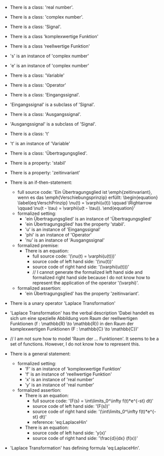 - There is a class: 'real number'.
- There is a class: 'complex number'.
- There is a class: 'Signal'.
- There is a class 'komplexwertige Funktion'
- There is a class 'reellwertige Funktion'

- 's' is an instance of 'complex number'
- 'e' is an instance of 'complex number'
- There is a class: 'Variable'
- There is a class: 'Operator'
- There is a class: 'Eingangssignal'.
- 'Eingangssignal' is a subclass of 'Signal'.
- There is a class: 'Ausgangssignal'.
- 'Ausgangssignal' is a subclass of 'Signal'.
- There is a class: 't'
- 't' is an instance of 'Variable'
- There is a class: 'Übertragungsglied'.
- There is a property: 'stabil'
- There is a property: 'zeitinvariant'

- There is an if-then-statement:
    - full source code: 'Ein Übertragungsglied ist \emph{zeitinvariant}, wenn es das \emph{Verschiebungsprinzip} erfüllt: \begin{equation} \label{eq:VerschPrinzip} \nu(t) = \varphi(u(t)) \qquad \Rightarrow \qquad \nu(t - \tau) = \varphi(u(t - \tau)). \end{equation}'
    - formalized setting:
        - 'ein Übertragungsglied' is an instance of 'Übertragungsglied'
        - 'ein Übertragungsglied' has the property 'stabil'.
        - 'u' is an instance of 'Eingangssignal'
        - 'phi' is an instance of 'Operator'
        - 'nu' is an instance of 'Ausgangssignal'
    - formalized premise:
        - There is an equation:
            - full source code: '\(\nu(t) = \varphi(u(t))\)'
            - source code of left hand side: '\(\nu(t)\)'
            - source code of right hand side: '\(\varphi(u(t))\)'
            - // I cannot generate the formalized left hand side and formalized right hand side because I do not know how to represent the application of the operator '\(\varphi\)'.
    - formalized assertion:
        - 'ein Übertragungsglied' has the property 'zeitinvariant'.


- There is a unary operator 'Laplace Transformation'
- 'Laplace Transformation' has the verbal description 'Dabei handelt es sich um eine spezielle Abbildung vom Raum der reellwertigen Funktionen  \(f : \mathbb{R} \to \mathbb{R}\) in den Raum der komplexwertigen Funktionen  \(F : \mathbb{C} \to \mathbb{C}\)'
- // I am not sure how to model 'Raum der ... Funktionen'. It seems to be a set of functions. However, I do not know how to represent this.
- There is a general statement:
    - formalized setting:
        - 'F' is an instance of 'komplexwertige Funktion'
        - 'f' is an instance of 'reellwertige Funktion'
        - 'x' is an instance of 'real number'
        - 'y' is an instance of 'real number'
    - formalized assertion:
        - There is an equation:
            - full source code: '\(F(s) = \int\limits_0^\infty f(t)*e^{-st} dt\)'
            - source code of left hand side: '\(F(s)\)'
            - source code of right hand side: '\(\int\limits_0^\infty f(t)*e^{-st} dt\)'
            - reference: 'eq:LaplaceHin'
        - There is an equation:
            - source code of left hand side: 'y(x)'
            - source code of right hand side: '\frac{d}{dx} (f(x))'
- 'Laplace Transformation' has defining formula 'eq:LaplaceHin'.
